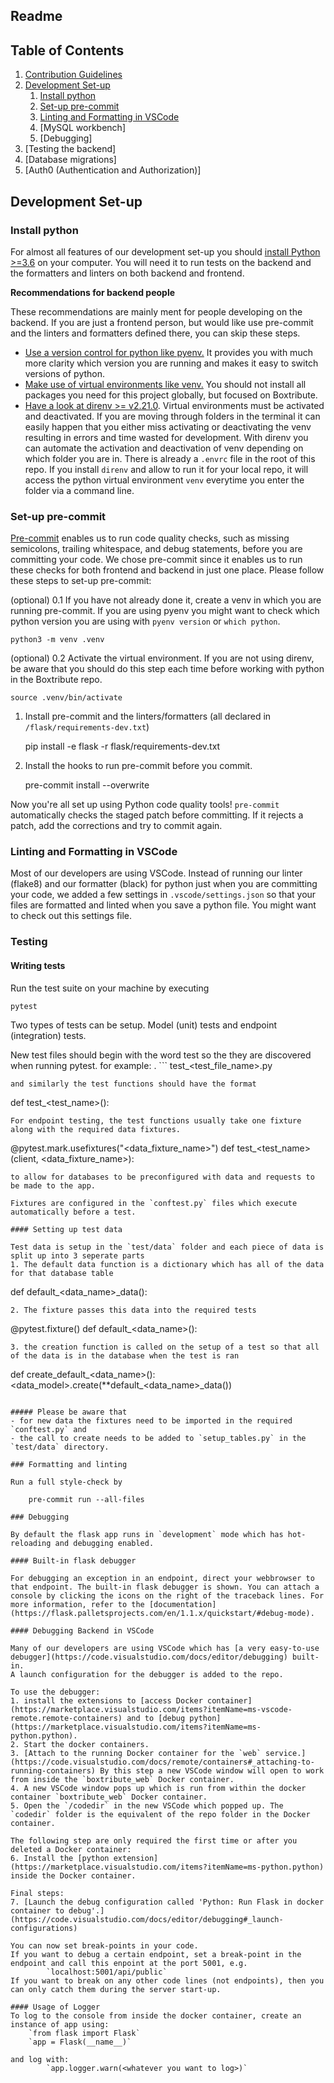 
## Readme

## Table of Contents
1. [Contribution Guidelines](CONTRIBUTING.md)
2. [Development Set-up](#development-set-up)
    1. [Install python](#install-python)
    2. [Set-up pre-commit](#set-up-pre-commit)
    3. [Linting and Formatting in VSCode](#linting-and-formatting-in-vscode)
    4. [MySQL workbench]
    5. [Debugging]
3. [Testing the backend]
4. [Database migrations]
5. [Auth0 (Authentication and Authorization)]


## Development Set-up

### Install python

For almost all features of our development set-up you should [install Python >=3.6](https://www.python.org/downloads/) on your computer. You will need it to run tests on the backend and the formatters and linters on both backend and frontend.

**Recommendations for backend people**

These recommendations are mainly ment for people developing on the backend. If you are just a frontend person, but would like use pre-commit and the linters and formatters defined there, you can skip these steps.

- [Use a version control for python like pyenv.](https://github.com/pyenv/pyenv) It provides you with much more clarity which version you are running and makes it easy to switch versions of python.
- [Make use of virtual environments like venv.](https://docs.python.org/3/library/venv.html) You should not install all packages you need for this project globally, but focused on Boxtribute.
- [Have a look at direnv >= v2.21.0](https://github.com/direnv/direnv). Virtual environments must be activated and deactivated. If you are moving through folders in the terminal it can easily happen that you either miss activating or deactivating the venv resulting in errors and time wasted for development. With direnv you can automate the activation and deactivation of venv depending on which folder you are in. There is already a `.envrc` file in the root of this repo. If you install `direnv` and allow to run it for your local repo, it will access the python virtual environment `venv` everytime you enter the folder via a command line.

### Set-up pre-commit
[Pre-commit](https://pre-commit.com/) enables us to run code quality checks, such as missing semicolons, trailing whitespace, and debug statements, before you are committing your code. We chose pre-commit since it enables us to run these checks for both frontend and backend in just one place.
Please follow these steps to set-up pre-commit:

(optional) 0.1 If you have not already done it, create a venv in which you are running pre-commit. If you are using pyenv you might want to check which python version you are using with `pyenv version` or `which python`.

    python3 -m venv .venv

(optional) 0.2 Activate the virtual environment. If you are not using direnv, be aware that you should do this step each time before working with python in the Boxtribute repo.

    source .venv/bin/activate

1. Install pre-commit and the linters/formatters (all declared in `/flask/requirements-dev.txt`)

    pip install -e flask -r flask/requirements-dev.txt

2. Install the hooks to run pre-commit before you commit.

    pre-commit install --overwrite

Now you're all set up using Python code quality tools! `pre-commit` automatically checks the staged patch before committing. If it rejects a patch, add the corrections and try to commit again.

### Linting and Formatting in VSCode

Most of our developers are using VSCode. Instead of running our linter (flake8) and our formatter (black) for python just when you are committing your code, we added a few settings in `.vscode/settings.json` so that your files are formatted and linted when you save a python file. You might want to check out this settings file.

### Testing

#### Writing tests

Run the test suite on your machine by executing

    pytest

Two types of tests can be setup. Model (unit) tests and endpoint (integration) tests.

New test files should begin with the word test so the they are discovered when running pytest.
for example:
. ```
test_<test_file_name>.py
```
and similarly the test functions should have the format
```
def test_<test_name>():
```
For endpoint testing, the test functions usually take one fixture along with the required data fixtures.
```
@pytest.mark.usefixtures("<data_fixture_name>")
def test_<test_name>(client, <data_fixture_name>):
```
to allow for databases to be preconfigured with data and requests to be made to the app.

Fixtures are configured in the `conftest.py` files which execute automatically before a test.

#### Setting up test data

Test data is setup in the `test/data` folder and each piece of data is split up into 3 seperate parts
1. The default data function is a dictionary which has all of the data for that database table
```
def default_<data_name>_data():
```
2. The fixture passes this data into the required tests
```
@pytest.fixture()
def default_<data_name>():
```
3. the creation function is called on the setup of a test so that all of the data is in the database when the test is ran
```
def create_default_<data_name>():
    <data_model>.create(**default_<data_name>_data())
```

##### Please be aware that
- for new data the fixtures need to be imported in the required `conftest.py` and
- the call to create needs to be added to `setup_tables.py` in the `test/data` directory.

### Formatting and linting

Run a full style-check by

    pre-commit run --all-files

### Debugging

By default the flask app runs in `development` mode which has hot-reloading and debugging enabled.

#### Built-in flask debugger

For debugging an exception in an endpoint, direct your webbrowser to that endpoint. The built-in flask debugger is shown. You can attach a console by clicking the icons on the right of the traceback lines. For more information, refer to the [documentation](https://flask.palletsprojects.com/en/1.1.x/quickstart/#debug-mode).

#### Debugging Backend in VSCode

Many of our developers are using VSCode which has [a very easy-to-use debugger](https://code.visualstudio.com/docs/editor/debugging) built-in.
A launch configuration for the debugger is added to the repo.

To use the debugger:
1. install the extensions to [access Docker container](https://marketplace.visualstudio.com/items?itemName=ms-vscode-remote.remote-containers) and to [debug python](https://marketplace.visualstudio.com/items?itemName=ms-python.python).
2. Start the docker containers.
3. [Attach to the running Docker container for the `web` service.](https://code.visualstudio.com/docs/remote/containers#_attaching-to-running-containers) By this step a new VSCode window will open to work from inside the `boxtribute_web` Docker container.
4. A new VSCode window pops up which is run from within the docker container `boxtribute_web` Docker container.
5. Open the `/codedir` in the new VSCode which popped up. The `codedir` folder is the equivalent of the repo folder in the Docker container.

The following step are only required the first time or after you deleted a Docker container:
6. Install the [python extension](https://marketplace.visualstudio.com/items?itemName=ms-python.python) inside the Docker container.

Final steps:
7. [Launch the debug configuration called 'Python: Run Flask in docker container to debug'.](https://code.visualstudio.com/docs/editor/debugging#_launch-configurations)

You can now set break-points in your code.
If you want to debug a certain endpoint, set a break-point in the endpoint and call this enpoint at the port 5001, e.g.
        `localhost:5001/api/public`
If you want to break on any other code lines (not endpoints), then you can only catch them during the server start-up.

#### Usage of Logger
To log to the console from inside the docker container, create an instance of app using:
    `from flask import Flask`
    `app = Flask(__name__)`

and log with:
        `app.logger.warn(<whatever you want to log>)`
